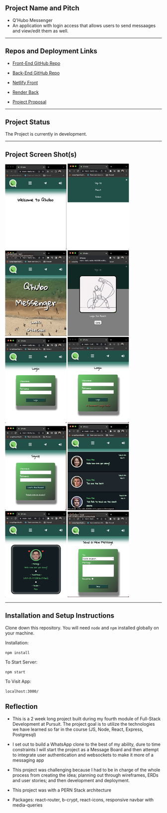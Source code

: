 ## Project Name and Pitch

- Q'Hubo Messenger
- An application with login access that allows users to send messaages and view/edit them as well.

---

## Repos and Deployment Links

- [Front-End GitHub Repo](https://github.com/bowersjuan/messaging-app-front)
- [Back-End GitHub Repo](https://github.com/bowersjuan/messaging-app-back)
- [Netlify Front](https://main--leafy-sable-4b9095.netlify.app/)
- [Render Back](https://dashboard.render.com/web/srv-cfkndsha6gductg2n4ug)

- [Project Proposal](https://docs.google.com/document/d/1S91fSIYSEpDHsmWSU9ZTZoKXdKIGnt3kZkhmYfrNw80/edit?usp=sharing)

---

## Project Status

The Project is currently in development.

---

## Project Screen Shot(s)

<img src="./public/Assets/Views/Qhubo-Home.png" width="197px" alt="Home Page"/>
<img src="./public/Assets/Views/Qhubo-Dropdown-Nav.png" width="197x" alt="Home Page"/>
<img src="./public/Assets/Views/Qhubo-About.png" width="197px" alt="Home Page"/>
<img src="./public/Assets/Views/Qhubo-Login-Prompt.png" width="197x" alt="Home Page"/>
<img src="./public/Assets/Views/Qhubo-Login.png" width="197px" alt="Home Page"/>
<img src="./public/Assets/Views/Qhubo-Login-Incorrect.png" width="197px" alt="Home Page"/>
<img src="./public/Assets/Views/Qhubo-Signup.png" width="197px" alt="Home Page"/>
<img src="./public/Assets/Views/Qhubo-Index.png" width="197px" alt="Home Page"/>
<img src="./public/Assets/Views/Qhubo-Show.png" width="197px" alt="Home Page"/>
<img src="./public/Assets/Views/Qhubo-New-Message.png" width="197px" alt="Home Page"/>

---

## Installation and Setup Instructions

Clone down this repository. You will need `node` and `npm` installed globally on your machine.

Installation:

`npm install`

To Start Server:

`npm start`

To Visit App:

`localhost:3000/`

## Reflection

- This is a 2 week long project built during my fourth module of Full-Stack Development at Pursuit. The project goal is to utilize the technologies we have learned so far in the course (JS, Node, React, Express, Postgresql)

- I set out to build a WhatsApp clone to the best of my ability, dure to time constraints I will start the project as a Message Board and then attempt to integrate user authentication and websockets to make it more of a messaging app

- This project was challenging because I had to be in charge of the whole process from creating the idea; planning out through wireframes, ERDs and user stories; and then development and deployment.

- This project was with a PERN Stack architecture
- Packages: react-router, b-crypt, react-icons, responsive navbar with media-queries
